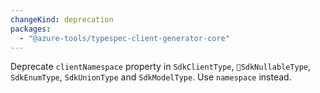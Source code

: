 ```yaml
---
changeKind: deprecation
packages:
  - "@azure-tools/typespec-client-generator-core"
---
```


Deprecate `clientNamespace` property in `SdkClientType`, `SdkNullableType`, `SdkEnumType`, `SdkUnionType` and `SdkModelType`. Use `namespace` instead.